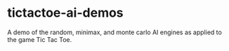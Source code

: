 # tictactoe-ai-demos
A demo of the random, minimax, and monte carlo AI engines as applied to the game Tic Tac Toe.
